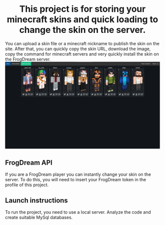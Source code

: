 <h1 align="center">This project is for storing your minecraft skins and quick loading to change the skin on the server.</h1>

You can upload a skin file or a minecraft nickname to publish the skin on the site.
After that, you can quickly copy the skin URL, download the image, copy the command for minecraft servers and very quickly install the skin on the FrogDream server.
<img src="TempImages/project-screen.png"></img>

<h2>FrogDream API</h2>
If you are a FrogDream player you can instantly change your skin on the server.
To do this, you will need to insert your FrogDream token in the profile of this project.

<h2>Launch instructions</h2>
To run the project, you need to use a local server.
Analyze the code and create suitable MySql databases.


